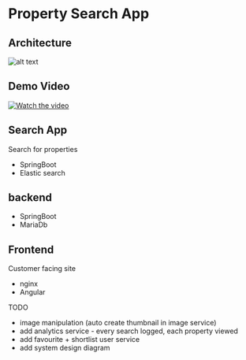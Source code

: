 # Property Search App


## Architecture

![alt text](hhttps://github.com/rjgallac/estatesearch/blob/37e3f7212f72cf6d4f311d7a0e0466865e2b7094/toplevelarchitecture.drawio.png)


## Demo Video

[![Watch the video](https://img.youtube.com/vi/FXfud3NmZJ0/0.jpg)](https://youtu.be/FXfud3NmZJ0)

## Search App

Search for properties 

- SpringBoot
- Elastic search 

##  backend

- SpringBoot
- MariaDb

## Frontend

Customer facing site

- nginx
- Angular

TODO
- image manipulation (auto create thumbnail in image service)
- add analytics service - every search logged, each property viewed
- add favourite + shortlist user service
- add system design diagram 